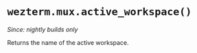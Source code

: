 # `wezterm.mux.active_workspace()`

*Since: nightly builds only*

Returns the name of the active workspace.

